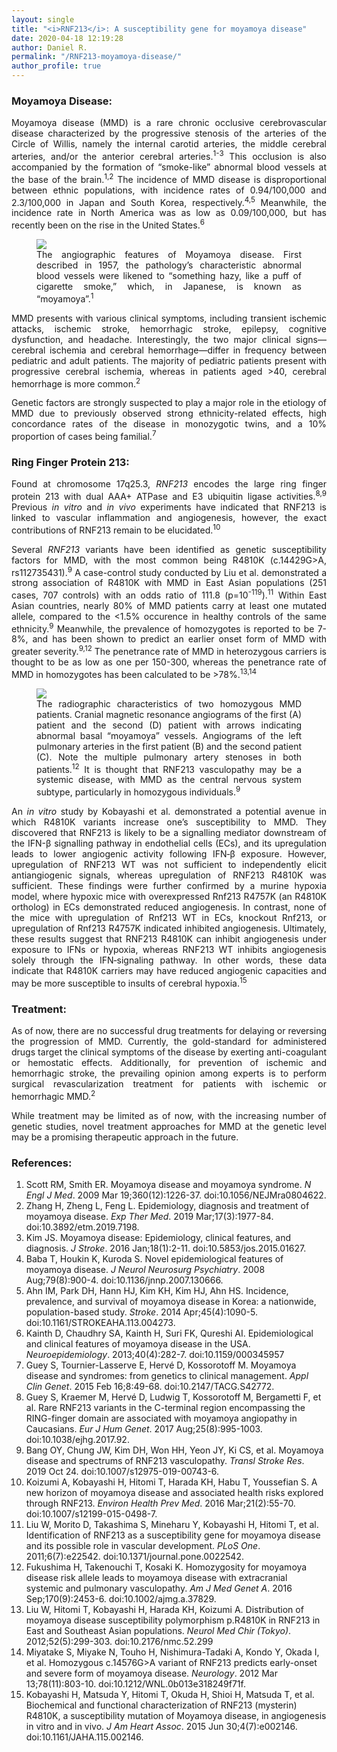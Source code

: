 ```yaml
---
layout: single
title: "<i>RNF213</i>: A susceptibility gene for moyamoya disease"
date: 2020-04-18 12:19:28
author: Daniel R.
permalink: "/RNF213-moyamoya-disease/"
author_profile: true
---
```

### Moyamoya Disease:
<div style="text-align: justify"><p> Moyamoya disease (MMD) is a rare chronic occlusive cerebrovascular disease characterized by the progressive stenosis of the arteries of the Circle of Willis, namely the internal carotid arteries, the middle cerebral arteries, and/or the anterior cerebral arteries.<sup>1-3</sup> This occlusion is also accompanied by the formation of “smoke-like” abnormal blood vessels at the base of the brain.<sup>1,2</sup> The incidence of MMD disease is disproportional between ethnic populations, with incidence rates of 0.94/100,000 and 2.3/100,000 in Japan and South Korea, respectively.<sup>4,5</sup> Meanwhile, the incidence rate in North America was as low as 0.09/100,000, but has recently been on the rise in the United States.<sup>6</sup></p>

<figure>
  <img src="https://www.nejm.org/na101/home/literatum/publisher/mms/journals/content/nejm/2009/nejm_2009.360.issue-12/nejmra0804622/production/images/img_medium/nejmra0804622_f1.jpeg">
    <figcaption>The angiographic features of Moyamoya disease. First described in 1957, the pathology’s characteristic abnormal blood vessels were likened to “something hazy, like a puff of cigarette smoke,” which, in Japanese, is known as “moyamoya”.<sup>1</sup></figcaption>
</figure>

<p>MMD presents with various clinical symptoms, including transient ischemic attacks, ischemic stroke, hemorrhagic stroke, epilepsy, cognitive dysfunction, and headache. Interestingly, the two major clinical signs—cerebral ischemia and cerebral hemorrhage—differ in frequency between pediatric and adult patients. The majority of pediatric patients present with progressive cerebral ischemia, whereas in patients aged >40, cerebral hemorrhage is more common.<sup>2</sup></p>

<p>Genetic factors are strongly suspected to play a major role in the etiology of MMD due to previously observed strong ethnicity-related effects, high concordance rates of the disease in monozygotic twins, and a 10% proportion of cases being familial.<sup>7</sup></p></div>

### Ring Finger Protein 213:

<div style="text-align: justify"><p>Found at chromosome 17q25.3, <i>RNF213</i> encodes the large ring finger protein 213 with dual AAA+ ATPase and E3 ubiquitin ligase activities.<sup>8,9</sup> Previous <i>in vitro</i> and <i>in vivo</i> experiments have indicated that RNF213 is linked to vascular inflammation and angiogenesis, however, the exact contributions of RNF213 remain to be elucidated.<sup>10</sup></p>

<p>Several <i>RNF213</i> variants have been identified as genetic susceptibility factors for MMD, with the most common being R4810K (c.14429G>A, rs112735431).<sup>9</sup> A case-control study conducted by Liu et al. demonstrated a strong association of R4810K with MMD in East Asian populations (251 cases, 707 controls) with an odds ratio of 111.8 (p=10<sup>-119</sup>).<sup>11</sup> Within East Asian countries, nearly 80% of MMD patients carry at least one mutated allele, compared to the <1.5% occurence in healthy controls of the same ethnicity.<sup>9</sup> Meanwhile, the prevalence of homozygotes is reported to be 7-8%, and has been shown to predict an earlier onset form of MMD with greater severity.<sup>9,12</sup> The penetrance rate of MMD in heterozygous carriers is thought to be as low as one per 150-300, whereas the penetrance rate of MMD in homozygotes has been calculated to be >78%.<sup>13,14</sup></p>

<figure>
  <img src="https://onlinelibrary.wiley.com/cms/asset/343ba307-4810-45bc-b299-9f96c7f27dea/ajmga37829-fig-0001-m.jpg">
    <figcaption>The radiographic characteristics of two homozygous MMD patients. Cranial magnetic resonance angiograms of the first (A) patient and the second (D) patient with arrows indicating abnormal basal “moyamoya” vessels. Angiograms of the left pulmonary arteries in the first patient (B) and the second patient (C). Note the multiple pulmonary artery stenoses in both patients.<sup>12</sup> It is thought that RNF213 vasculopathy may be a systemic disease, with MMD as the central nervous system subtype, particularly in homozygous individuals.<sup>9</sup> </figcaption>
</figure>

<p>An <i>in vitro</i> study by Kobayashi et al. demonstrated a potential avenue in which R4810K variants increase one’s susceptibility to MMD. They discovered that RNF213 is likely to be a signalling mediator downstream of the IFN-β signalling pathway in endothelial cells (ECs), and its upregulation leads to lower angiogenic activity following IFN‐β exposure. However, upregulation of RNF213 WT was not sufficient to independently elicit antiangiogenic signals, whereas upregulation of RNF213 R4810K was sufficient. These findings were further confirmed by a murine hypoxia model, where hypoxic mice with overexpressed Rnf213 R4757K (an R4810K ortholog) in ECs demonstrated reduced angiogenesis. In contrast, none of the mice with upregulation of Rnf213 WT in ECs, knockout Rnf213, or upregulation of Rnf213 R4757K indicated inhibited angiogenesis. Ultimately, these results suggest that RNF213 R4810K can inhibit angiogenesis under exposure to IFNs or hypoxia, whereas RNF213 WT inhibits angiogenesis solely through the IFN‐signaling pathway. In other words, these data indicate that R4810K carriers may have reduced angiogenic capacities and may be more susceptible to insults of cerebral hypoxia.<sup>15</sup></p></div>

### Treatment:

<div style="text-align: justify"><p>As of now, there are no successful drug treatments for delaying or reversing the progression of MMD. Currently, the gold-standard for administered drugs target the clinical symptoms of the disease by exerting anti-coagulant or hemostatic effects. Additionally, for prevention of ischemic and hemorrhagic stroke, the prevailing opinion among experts is to perform surgical revascularization treatment for patients with ischemic or hemorrhagic MMD.<sup>2</sup></p>

<p>While treatment may be limited as of now, with the increasing number of genetic studies, novel treatment approaches for MMD at the genetic level may be a promising therapeutic approach in the future.</p></div>

### References:

1. Scott RM, Smith ER. Moyamoya disease and moyamoya syndrome. _N Engl J Med_. 2009 Mar 19;360(12):1226-37. doi:10.1056/NEJMra0804622.
2. Zhang H, Zheng L, Feng L. Epidemiology, diagnosis and treatment of moyamoya disease. _Exp Ther Med_. 2019 Mar;17(3):1977-84. doi:10.3892/etm.2019.7198.
3. Kim JS. Moyamoya disease: Epidemiology, clinical features, and diagnosis. _J Stroke_. 2016 Jan;18(1):2-11. doi:10.5853/jos.2015.01627.
4. Baba T, Houkin K, Kuroda S. Novel epidemiological features of moyamoya disease. _J Neurol Neurosurg Psychiatry_. 2008 Aug;79(8):900-4. doi:10.1136/jnnp.2007.130666.
5. Ahn IM, Park DH, Hann HJ, Kim KH, Kim HJ, Ahn HS. Incidence, prevalence, and survival of moyamoya disease in Korea: a nationwide, population-based study. _Stroke_. 2014 Apr;45(4):1090-5. doi:10.1161/STROKEAHA.113.004273.
6. Kainth D, Chaudhry SA, Kainth H, Suri FK, Qureshi AI. Epidemiological and clinical features of moyamoya disease in the USA. _Neuroepidemiology_. 2013;40(4):282-7. doi:10.1159/000345957
7. Guey S, Tournier-Lasserve E, Hervé D, Kossorotoff M. Moyamoya disease and syndromes: from genetics to clinical management. _Appl Clin Genet_. 2015 Feb 16;8:49-68. doi:10.2147/TACG.S42772.
8. Guey S, Kraemer M, Hervé D, Ludwig T, Kossorotoff M, Bergametti F, et al. Rare RNF213 variants in the C-terminal region encompassing the RING-finger domain are associated with moyamoya angiopathy in Caucasians. _Eur J Hum Genet_. 2017 Aug;25(8):995-1003. doi:10.1038/ejhg.2017.92.
9. Bang OY, Chung JW, Kim DH, Won HH, Yeon JY, Ki CS, et al. Moyamoya disease and spectrums of RNF213 vasculopathy. _Transl Stroke Res_. 2019 Oct 24. doi:10.1007/s12975-019-00743-6.
10. Koizumi A, Kobayashi H, Hitomi T, Harada KH, Habu T, Youssefian S. A new horizon of moyamoya disease and associated health risks explored through RNF213. _Environ Health Prev Med_. 2016 Mar;21(2):55-70. doi:10.1007/s12199-015-0498-7.
11. Liu W, Morito D, Takashima S, Mineharu Y, Kobayashi H, Hitomi T, et al. Identification of RNF213 as a susceptibility gene for moyamoya disease and its possible role in vascular development. _PLoS One_. 2011;6(7):e22542. doi:10.1371/journal.pone.0022542.
12. Fukushima H, Takenouchi T, Kosaki K. Homozygosity for moyamoya disease risk allele leads to moyamoya disease with extracranial systemic and pulmonary vasculopathy. _Am J Med Genet A_. 2016 Sep;170(9):2453-6. doi:10.1002/ajmg.a.37829.
13. Liu W, Hitomi T, Kobayashi H, Harada KH, Koizumi A. Distribution of moyamoya disease susceptibility polymorphism p.R4810K in RNF213 in East and Southeast Asian populations. _Neurol Med Chir (Tokyo)_. 2012;52(5):299-303. doi:10.2176/nmc.52.299
14. Miyatake S, Miyake N, Touho H, Nishimura-Tadaki A, Kondo Y, Okada I, et al. Homozygous c.14576G>A variant of RNF213 predicts early-onset and severe form of moyamoya disease. _Neurology_. 2012 Mar 13;78(11):803-10. doi:10.1212/WNL.0b013e318249f71f.
15. Kobayashi H, Matsuda Y, Hitomi T, Okuda H, Shioi H, Matsuda T, et al. Biochemical and functional characterization of RNF213 (mysterin) R4810K, a susceptibility mutation of Moyamoya disease, in angiogenesis in vitro and in vivo. _J Am Heart Assoc_. 2015 Jun 30;4(7):e002146. doi:10.1161/JAHA.115.002146.
